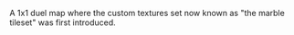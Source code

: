 A 1x1 duel map where the custom textures set now known as "the marble tileset" was first introduced.